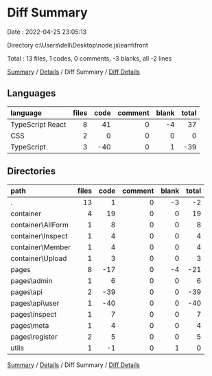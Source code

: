 # Diff Summary

Date : 2022-04-25 23:05:13

Directory c:\Users\dell\Desktop\node.js\eam\front

Total : 13 files,  1 codes, 0 comments, -3 blanks, all -2 lines

[Summary](results.md) / [Details](details.md) / Diff Summary / [Diff Details](diff-details.md)

## Languages
| language | files | code | comment | blank | total |
| :--- | ---: | ---: | ---: | ---: | ---: |
| TypeScript React | 8 | 41 | 0 | -4 | 37 |
| CSS | 2 | 0 | 0 | 0 | 0 |
| TypeScript | 3 | -40 | 0 | 1 | -39 |

## Directories
| path | files | code | comment | blank | total |
| :--- | ---: | ---: | ---: | ---: | ---: |
| . | 13 | 1 | 0 | -3 | -2 |
| container | 4 | 19 | 0 | 0 | 19 |
| container\AllForm | 1 | 8 | 0 | 0 | 8 |
| container\Inspect | 1 | 4 | 0 | 0 | 4 |
| container\Member | 1 | 4 | 0 | 0 | 4 |
| container\Upload | 1 | 3 | 0 | 0 | 3 |
| pages | 8 | -17 | 0 | -4 | -21 |
| pages\admin | 1 | 6 | 0 | 0 | 6 |
| pages\api | 2 | -39 | 0 | 0 | -39 |
| pages\api\user | 1 | -40 | 0 | 0 | -40 |
| pages\inspect | 1 | 7 | 0 | 0 | 7 |
| pages\meta | 1 | 4 | 0 | 0 | 4 |
| pages\register | 2 | 5 | 0 | 0 | 5 |
| utils | 1 | -1 | 0 | 1 | 0 |

[Summary](results.md) / [Details](details.md) / Diff Summary / [Diff Details](diff-details.md)